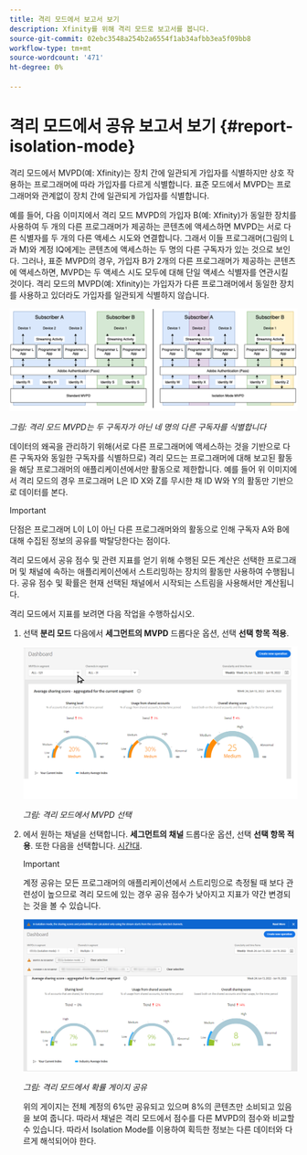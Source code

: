 ```yaml
---
title: 격리 모드에서 보고서 보기
description: Xfinity를 위해 격리 모드로 보고서를 봅니다.
source-git-commit: 02ebc3548a254b2a6554f1ab34afbb3ea5f09bb8
workflow-type: tm+mt
source-wordcount: '471'
ht-degree: 0%

---
```


# 격리 모드에서 공유 보고서 보기 {#report-isolation-mode}

격리 모드에서 MVPD(예: Xfinity)는 장치 간에 일관되게 가입자를 식별하지만 상호 작용하는 프로그래머에 따라 가입자를 다르게 식별합니다. 표준 모드에서 MVPD는 프로그래머와 관계없이 장치 간에 일관되게 가입자를 식별합니다.

예를 들어, 다음 이미지에서 격리 모드 MVPD의 가입자 B(예: Xfinity)가 동일한 장치를 사용하여 두 개의 다른 프로그래머가 제공하는 콘텐츠에 액세스하면 MVPD는 서로 다른 식별자를 두 개의 다른 액세스 시도와 연결합니다. 그래서 이들 프로그래머(그림의 L과 M)와 계정 IQ에게는 콘텐츠에 액세스하는 두 명의 다른 구독자가 있는 것으로 보인다. 그러나, 표준 MVPD의 경우, 가입자 B가 2개의 다른 프로그래머가 제공하는 콘텐츠에 액세스하면, MVPD는 두 액세스 시도 모두에 대해 단일 액세스 식별자를 연관시킬 것이다. 격리 모드의 MVPD(예: Xfinity)는 가입자가 다른 프로그래머에서 동일한 장치를 사용하고 있더라도 가입자를 일관되게 식별하지 않습니다.

![](assets/isolation-diff-new.png)

*그림: 격리 모드 MVPD는 두 구독자가 아닌 네 명의 다른 구독자를 식별합니다*

데이터의 왜곡을 관리하기 위해(서로 다른 프로그래머에 액세스하는 것을 기반으로 다른 구독자와 동일한 구독자를 식별하므로) 격리 모드는 프로그래머에 대해 보고된 활동을 해당 프로그래머의 애플리케이션에서만 활동으로 제한합니다. 예를 들어 위 이미지에서 격리 모드의 경우 프로그래머 L은 ID X와 Z를 무시한 채 ID W와 Y의 활동만 기반으로 데이터를 본다.

>[!IMPORTANT]
>
> 단점은 프로그래머 L이 L이 아닌 다른 프로그래머와의 활동으로 인해 구독자 A와 B에 대해 수집된 정보의 공유를 박탈당한다는 점이다.

격리 모드에서 공유 점수 및 관련 지표를 얻기 위해 수행된 모든 계산은 선택한 프로그래머 및 채널에 속하는 애플리케이션에서 스트리밍하는 장치의 활동만 사용하여 수행됩니다.
공유 점수 및 확률은 현재 선택된 채널에서 시작되는 스트림을 사용해서만 계산됩니다.

격리 모드에서 지표를 보려면 다음 작업을 수행하십시오.

1. 선택 **분리 모드** 다음에서 **세그먼트의 MVPD** 드롭다운 옵션, 선택 **선택 항목 적용**.

   ![](assets/xfinity-in-segment.gif)

   *그림: 격리 모드에서 MVPD 선택*

1. 에서 원하는 채널을 선택합니다. **세그먼트의 채널** 드롭다운 옵션, 선택 **선택 항목 적용**. 또한 다음을 선택합니다. [시간대](/help/AccountIQ/product-concepts.md#granularity-def).

   >[!IMPORTANT]
   >
   >계정 공유는 모든 프로그래머의 애플리케이션에서 스트리밍으로 측정될 때 보다 관련성이 높으므로 격리 모드에 있는 경우 공유 점수가 낮아지고 지표가 약간 변경되는 것을 볼 수 있습니다.

   ![](assets/aggregate-sharing-isolation.png)

   *그림: 격리 모드에서 확률 게이지 공유*

   위의 게이지는 전체 계정의 6%만 공유되고 있으며 8%의 콘텐츠만 소비되고 있음을 보여 줍니다. 따라서 채널은 격리 모드에서 점수를 다른 MVPD의 점수와 비교할 수 있습니다. 따라서 Isolation Mode를 이용하여 획득한 정보는 다른 데이터와 다르게 해석되어야 한다.
